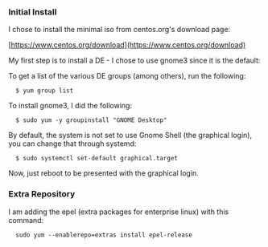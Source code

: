 ### Initial Install ###
I chose to install the minimal iso from centos.org's download page:

  [https://www.centos.org/download](https://www.centos.org/download)

My first step is to install a DE - I chose to use gnome3 since it is the default:

To get a list of the various DE groups (among others), run the following:
```
  $ yum group list 
```
To install gnome3, I did the following:
```
  $ sudo yum -y groupinstall "GNOME Desktop"
```
By default, the system is not set to use Gnome Shell (the graphical login), you can change that through systemd:
```
  $ sudo systemctl set-default graphical.target
```
Now, just reboot to be presented with the graphical login.

### Extra Repository ###
I am adding the epel (extra packages for enterprise linux) with this command:
```
  sudo yum --enablerepo=extras install epel-release
```



